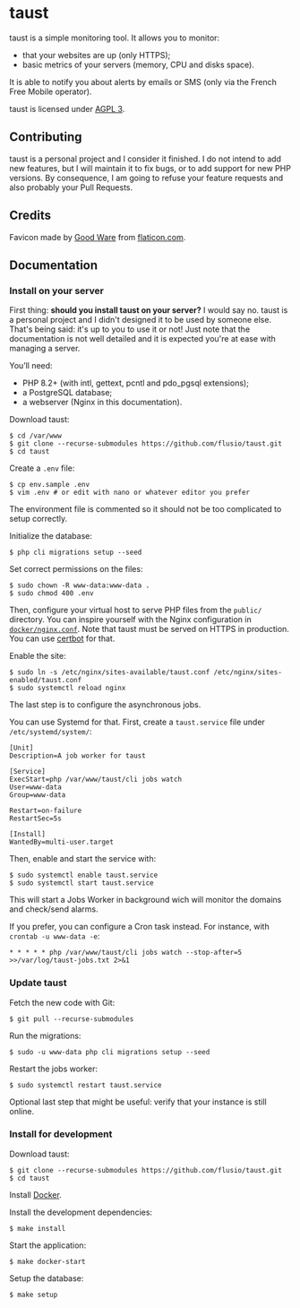 # taust

taust is a simple monitoring tool.
It allows you to monitor:

- that your websites are up (only HTTPS);
- basic metrics of your servers (memory, CPU and disks space).

It is able to notify you about alerts by emails or SMS (only via the French Free Mobile operator).

taust is licensed under [AGPL 3](/LICENSE).

## Contributing

taust is a personal project and I consider it finished.
I do not intend to add new features, but I will maintain it to fix bugs, or to add support for new PHP versions.
By consequence, I am going to refuse your feature requests and also probably your Pull Requests.

## Credits

Favicon made by [Good Ware](https://www.flaticon.com/authors/good-ware) from [flaticon.com](https://www.flaticon.com/).

## Documentation

### Install on your server

First thing: **should you install taust on your server?**
I would say no.
taust is a personal project and I didn't designed it to be used by someone else.
That's being said: it's up to you to use it or not!
Just note that the documentation is not well detailed and it is expected you're at ease with managing a server.

You’ll need:

- PHP 8.2+ (with intl, gettext, pcntl and pdo\_pgsql extensions);
- a PostgreSQL database;
- a webserver (Nginx in this documentation).

Download taust:

```console
$ cd /var/www
$ git clone --recurse-submodules https://github.com/flusio/taust.git
$ cd taust
```

Create a `.env` file:

```console
$ cp env.sample .env
$ vim .env # or edit with nano or whatever editor you prefer
```

The environment file is commented so it should not be too complicated to setup correctly.

Initialize the database:

```console
$ php cli migrations setup --seed
```

Set correct permissions on the files:

```console
$ sudo chown -R www-data:www-data .
$ sudo chmod 400 .env
```

Then, configure your virtual host to serve PHP files from the `public/` directory.
You can inspire yourself with the Nginx configuration in [`docker/nginx.conf`](/docker/nginx.conf).
Note that taust must be served on HTTPS in production.
You can use [certbot](https://certbot.eff.org/) for that.

Enable the site:

```console
$ sudo ln -s /etc/nginx/sites-available/taust.conf /etc/nginx/sites-enabled/taust.conf
$ sudo systemctl reload nginx
```

The last step is to configure the asynchronous jobs.

You can use Systemd for that.
First, create a `taust.service` file under `/etc/systemd/system/`:

```systemd
[Unit]
Description=A job worker for taust

[Service]
ExecStart=php /var/www/taust/cli jobs watch
User=www-data
Group=www-data

Restart=on-failure
RestartSec=5s

[Install]
WantedBy=multi-user.target
```

Then, enable and start the service with:

```console
$ sudo systemctl enable taust.service
$ sudo systemctl start taust.service
```

This will start a Jobs Worker in background wich will monitor the domains and check/send alarms.

If you prefer, you can configure a Cron task instead. For instance, with `crontab -u www-data -e`:

```cron
* * * * * php /var/www/taust/cli jobs watch --stop-after=5 >>/var/log/taust-jobs.txt 2>&1
```

### Update taust

Fetch the new code with Git:

```console
$ git pull --recurse-submodules
```

Run the migrations:

```console
$ sudo -u www-data php cli migrations setup --seed
```

Restart the jobs worker:

```console
$ sudo systemctl restart taust.service
```

Optional last step that might be useful: verify that your instance is still online.

### Install for development

Download taust:

```console
$ git clone --recurse-submodules https://github.com/flusio/taust.git
$ cd taust
```

Install [Docker](https://docs.docker.com/engine/install/).

Install the development dependencies:

```console
$ make install
```

Start the application:

```console
$ make docker-start
```

Setup the database:

```console
$ make setup
```
